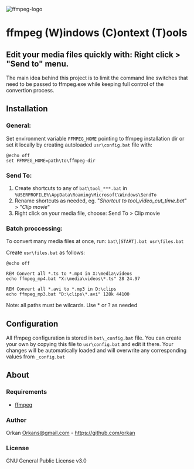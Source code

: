 ![ffmpeg-logo](https://user-images.githubusercontent.com/129182/109426425-fdf78800-79ed-11eb-934b-6aac6bc56d18.jpg)

# ffmpeg (W)indows (C)ontext (T)ools
Edit your media files quickly with: Right click > "Send to" menu.
---
The main idea behind this project is to limit the command line switches that need to be passed to ffmpeg.exe while keeping full control of the convertion process.

## Installation

### General:
Set environment variable `FFMPEG_HOME` pointing to ffmpeg installation dir or set it locally by creating autoloaded `usr\config.bat` file with:
```batch
@echo off
set FFMPEG_HOME=path\to\ffmpeg-dir
```

### Send To:
1. Create shortcuts to any of `bat\tool_***.bat` in `%USERPROFILE%\AppData\Roaming\Microsoft\Windows\SendTo`
1. Rename shortcuts as needed, eg. "*Shortcut to tool_video_cut_time.bat*" > "_Clip movie_"
1. Right click on your media file, choose: Send To > Clip movie

### Batch proccessing:
To convert many media files at once, run: `bat\[START].bat usr\files.bat`

Create `usr\files.bat` as follows: 
```batch
@echo off

REM Convert all *.ts to *.mp4 in X:\media\videos
echo ffmpeg_mp4.bat "X:\media\videos\*.ts" 28 24.97

REM Convert all *.avi to *.mp3 in D:\clips
echo ffmpeg_mp3.bat "D:\clips\*.avi" 128k 44100
```
Note: all paths must be wilcards. Use * or ? as needed

## Configuration
All ffmpeg configuration is stored in `bat\_config.bat` file. You can create your own by copying this file to `usr\config.bat` and edit it there. Your changes will be automatically loaded and will overwrite any corresponding values from `_config.bat`

## About
### Requirements
* [ffmpeg](https://ffmpeg.org/)

### Author
Orkan <Orkans@gmail.com> - https://github.com/orkan

### License
GNU General Public License v3.0
